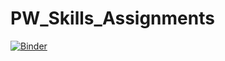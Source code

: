 # PW_Skills_Assignments
[![Binder](https://mybinder.org/badge_logo.svg)](https://mybinder.org/v2/gh/LalitSinghBisht/PW_Skills_Assignments/HEAD)
